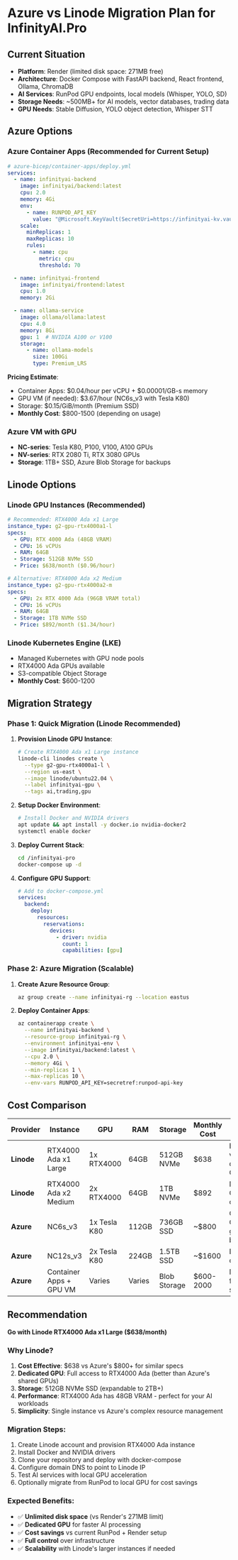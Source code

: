 # Azure vs Linode Migration Plan for InfinityAI.Pro

## Current Situation
- **Platform**: Render (limited disk space: 271MB free)
- **Architecture**: Docker Compose with FastAPI backend, React frontend, Ollama, ChromaDB
- **AI Services**: RunPod GPU endpoints, local models (Whisper, YOLO, SD)
- **Storage Needs**: ~500MB+ for AI models, vector databases, trading data
- **GPU Needs**: Stable Diffusion, YOLO object detection, Whisper STT

## Azure Options

### Azure Container Apps (Recommended for Current Setup)
```yaml
# azure-bicep/container-apps/deploy.yml
services:
  - name: infinityai-backend
    image: infinityai/backend:latest
    cpu: 2.0
    memory: 4Gi
    env:
      - name: RUNPOD_API_KEY
        value: "@Microsoft.KeyVault(SecretUri=https://infinityai-kv.vault.azure.net/secrets/RUNPOD-API-KEY/)"
    scale:
      minReplicas: 1
      maxReplicas: 10
      rules:
        - name: cpu
          metric: cpu
          threshold: 70

  - name: infinityai-frontend
    image: infinityai/frontend:latest
    cpu: 1.0
    memory: 2Gi

  - name: ollama-service
    image: ollama/ollama:latest
    cpu: 4.0
    memory: 8Gi
    gpu: 1  # NVIDIA A100 or V100
    storage:
      - name: ollama-models
        size: 100Gi
        type: Premium_LRS
```

**Pricing Estimate**:
- Container Apps: $0.04/hour per vCPU + $0.00001/GB-s memory
- GPU VM (if needed): $3.67/hour (NC6s_v3 with Tesla K80)
- Storage: $0.15/GiB/month (Premium SSD)
- **Monthly Cost**: $800-1500 (depending on usage)

### Azure VM with GPU
- **NC-series**: Tesla K80, P100, V100, A100 GPUs
- **NV-series**: RTX 2080 Ti, RTX 3080 GPUs
- **Storage**: 1TB+ SSD, Azure Blob Storage for backups

## Linode Options

### Linode GPU Instances (Recommended)
```yaml
# Recommended: RTX4000 Ada x1 Large
instance_type: g2-gpu-rtx4000a1-l
specs:
  - GPU: RTX 4000 Ada (48GB VRAM)
  - CPU: 16 vCPUs
  - RAM: 64GB
  - Storage: 512GB NVMe SSD
  - Price: $638/month ($0.96/hour)

# Alternative: RTX4000 Ada x2 Medium
instance_type: g2-gpu-rtx4000a2-m
specs:
  - GPU: 2x RTX 4000 Ada (96GB VRAM total)
  - CPU: 16 vCPUs
  - RAM: 64GB
  - Storage: 1TB NVMe SSD
  - Price: $892/month ($1.34/hour)
```

### Linode Kubernetes Engine (LKE)
- Managed Kubernetes with GPU node pools
- RTX4000 Ada GPUs available
- S3-compatible Object Storage
- **Monthly Cost**: $600-1200

## Migration Strategy

### Phase 1: Quick Migration (Linode Recommended)
1. **Provision Linode GPU Instance**:
   ```bash
   # Create RTX4000 Ada x1 Large instance
   linode-cli linodes create \
     --type g2-gpu-rtx4000a1-l \
     --region us-east \
     --image linode/ubuntu22.04 \
     --label infinityai-gpu \
     --tags ai,trading,gpu
   ```

2. **Setup Docker Environment**:
   ```bash
   # Install Docker and NVIDIA drivers
   apt update && apt install -y docker.io nvidia-docker2
   systemctl enable docker
   ```

3. **Deploy Current Stack**:
   ```bash
   cd /infinityai-pro
   docker-compose up -d
   ```

4. **Configure GPU Support**:
   ```yaml
   # Add to docker-compose.yml
   services:
     backend:
       deploy:
         resources:
           reservations:
             devices:
               - driver: nvidia
                 count: 1
                 capabilities: [gpu]
   ```

### Phase 2: Azure Migration (Scalable)
1. **Create Azure Resource Group**:
   ```bash
   az group create --name infinityai-rg --location eastus
   ```

2. **Deploy Container Apps**:
   ```bash
   az containerapp create \
     --name infinityai-backend \
     --resource-group infinityai-rg \
     --environment infinityai-env \
     --image infinityai/backend:latest \
     --cpu 2.0 \
     --memory 4Gi \
     --min-replicas 1 \
     --max-replicas 10 \
     --env-vars RUNPOD_API_KEY=secretref:runpod-api-key
   ```

## Cost Comparison

| Provider | Instance | GPU | RAM | Storage | Monthly Cost | Notes |
|----------|----------|-----|-----|---------|--------------|-------|
| **Linode** | RTX4000 Ada x1 Large | 1x RTX4000 | 64GB | 512GB NVMe | $638 | Best value, dedicated GPU |
| **Linode** | RTX4000 Ada x2 Medium | 2x RTX4000 | 64GB | 1TB NVMe | $892 | Multi-GPU option |
| **Azure** | NC6s_v3 | 1x Tesla K80 | 112GB | 736GB SSD | ~$800 | Older GPU, good for basic AI |
| **Azure** | NC12s_v3 | 2x Tesla K80 | 224GB | 1.5TB SSD | ~$1600 | Dual GPU option |
| **Azure** | Container Apps + GPU VM | Varies | Varies | Blob Storage | $600-2000 | More flexible scaling |

## Recommendation

**Go with Linode RTX4000 Ada x1 Large ($638/month)**

### Why Linode?
1. **Cost Effective**: $638 vs Azure's $800+ for similar specs
2. **Dedicated GPU**: Full access to RTX4000 Ada (better than Azure's shared GPUs)
3. **Storage**: 512GB NVMe SSD (expandable to 2TB+)
4. **Performance**: RTX4000 Ada has 48GB VRAM - perfect for your AI workloads
5. **Simplicity**: Single instance vs Azure's complex resource management

### Migration Steps:
1. Create Linode account and provision RTX4000 Ada instance
2. Install Docker and NVIDIA drivers
3. Clone your repository and deploy with docker-compose
4. Configure domain DNS to point to Linode IP
5. Test AI services with local GPU acceleration
6. Optionally migrate from RunPod to local GPU for cost savings

### Expected Benefits:
- ✅ **Unlimited disk space** (vs Render's 271MB limit)
- ✅ **Dedicated GPU** for faster AI processing
- ✅ **Cost savings** vs current RunPod + Render setup
- ✅ **Full control** over infrastructure
- ✅ **Scalability** with Linode's larger instances if needed